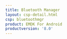 ```yaml
---
title: Bluetooth Manager
layout: csp-detail.html
csp: bluetoothmgr
product: EMDK For Android
productversion: '8.0'
---
```










